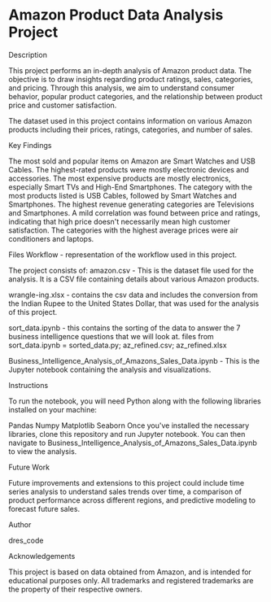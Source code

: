 # Amazon Product Data Analysis Project

Description

This project performs an in-depth analysis of Amazon product data. The objective is to draw insights regarding product ratings, sales, categories, and pricing. Through this analysis, we aim to understand consumer behavior, popular product categories, and the relationship between product price and customer satisfaction.

The dataset used in this project contains information on various Amazon products including their prices, ratings, categories, and number of sales.

Key Findings

The most sold and popular items on Amazon are Smart Watches and USB Cables.
The highest-rated products were mostly electronic devices and accessories.
The most expensive products are mostly electronics, especially Smart TVs and High-End Smartphones.
The category with the most products listed is USB Cables, followed by Smart Watches and Smartphones.
The highest revenue generating categories are Televisions and Smartphones.
A mild correlation was found between price and ratings, indicating that high price doesn't necessarily mean high customer satisfaction.
The categories with the highest average prices were air conditioners and laptops.

Files
Workflow - representation of the workflow used in this project.

The project consists of:
amazon.csv - This is the dataset file used for the analysis. It is a CSV file containing details about various Amazon products.

wrangle-ing.xlsx - contains the csv data and includes the conversion from the Indian Rupee to the United States Dollar, that was used for the analysis of this project.

sort_data.ipynb - this contains the sorting of the data to answer the 7 business intelligence questions that we will look at.
files from sort_data.ipynb = sorted_data.py; az_refined.csv; az_refined.xlsx

Business_Intelligence_Analysis_of_Amazons_Sales_Data.ipynb - This is the Jupyter notebook containing the analysis and visualizations.

Instructions

To run the notebook, you will need Python along with the following libraries installed on your machine:

Pandas
Numpy
Matplotlib
Seaborn
Once you've installed the necessary libraries, clone this repository and run Jupyter notebook. You can then navigate to Business_Intelligence_Analysis_of_Amazons_Sales_Data.ipynb to view the analysis.

Future Work

Future improvements and extensions to this project could include time series analysis to understand sales trends over time, a comparison of product performance across different regions, and predictive modeling to forecast future sales.

Author

dres_code

Acknowledgements

This project is based on data obtained from Amazon, and is intended for educational purposes only. All trademarks and registered trademarks are the property of their respective owners.

